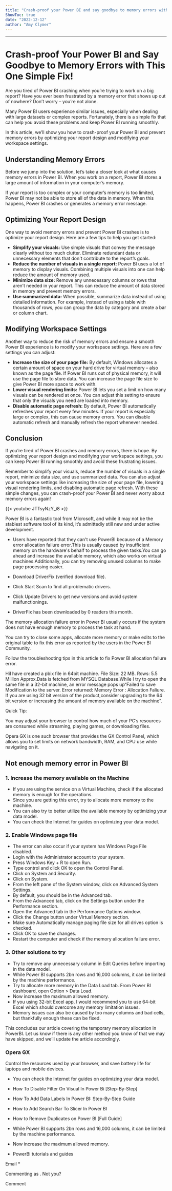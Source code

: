 ```yaml
---
title: "Crash-proof your Power BI and say goodbye to memory errors with this one simple fix!"
ShowToc: true 
date: "2022-12-12"
author: "Amy Clymer"
---
```

*****
# Crash-proof Your Power BI and Say Goodbye to Memory Errors with This One Simple Fix!



Are you tired of Power BI crashing when you’re trying to work on a big report? Have you ever been frustrated by a memory error that shows up out of nowhere? Don’t worry – you’re not alone.

Many Power BI users experience similar issues, especially when dealing with large datasets or complex reports. Fortunately, there is a simple fix that can help you avoid these problems and keep Power BI running smoothly.

In this article, we’ll show you how to crash-proof your Power BI and prevent memory errors by optimizing your report design and modifying your workspace settings.

## Understanding Memory Errors

Before we jump into the solution, let’s take a closer look at what causes memory errors in Power BI. When you work on a report, Power BI stores a large amount of information in your computer’s memory.

If your report is too complex or your computer’s memory is too limited, Power BI may not be able to store all of the data in memory. When this happens, Power BI crashes or generates a memory error message.

## Optimizing Your Report Design

One way to avoid memory errors and prevent Power BI crashes is to optimize your report design. Here are a few tips to help you get started:

- **Simplify your visuals:** Use simple visuals that convey the message clearly without too much clutter. Eliminate redundant data or unnecessary elements that don't contribute to the report’s goals.
- **Reduce the number of visuals in a single report:** Power BI uses a lot of memory to display visuals. Combining multiple visuals into one can help reduce the amount of memory used.
- **Minimize data size:** Remove any unnecessary columns or rows that aren’t needed in your report. This can reduce the amount of data stored in memory and prevent memory errors.
- **Use summarized data:** When possible, summarize data instead of using detailed information. For example, instead of using a table with thousands of rows, you can group the data by category and create a bar or column chart.

## Modifying Workspace Settings

Another way to reduce the risk of memory errors and ensure a smooth Power BI experience is to modify your workspace settings. Here are a few settings you can adjust:

- **Increase the size of your page file:** By default, Windows allocates a certain amount of space on your hard drive for virtual memory – also known as the page file. If Power BI runs out of physical memory, it will use the page file to store data. You can increase the page file size to give Power BI more space to work with.
- **Lower visual rendering limits:** Power BI lets you set a limit on how many visuals can be rendered at once. You can adjust this setting to ensure that only the visuals you need are loaded into memory.
- **Disable automatic page refresh:** By default, Power BI automatically refreshes your report every few minutes. If your report is especially large or complex, this can cause memory errors. You can disable automatic refresh and manually refresh the report whenever needed.

## Conclusion

If you’re tired of Power BI crashes and memory errors, there is hope. By optimizing your report design and modifying your workspace settings, you can keep Power BI running smoothly and avoid these frustrating issues.

Remember to simplify your visuals, reduce the number of visuals in a single report, minimize data size, and use summarized data. You can also adjust your workspace settings like increasing the size of your page file, lowering visual rendering limits, and disabling automatic page refresh. With these simple changes, you can crash-proof your Power BI and never worry about memory errors again!

{{< youtube JTTsyNzY_i8 >}} 



Power BI is a fantastic tool from Microsoft, and while it may not be the stablest software tool of its kind, it’s admittedly still new and under active development.
 
- Users have reported that they can't use PowerBI because of a Memory error allocation failure error.This is usually caused by insufficient memory on the hardware's behalf to process the given tasks.You can go ahead and increase the available memory, which also works on virtual machines.Additionally, you can try removing unused columns to make page processing easier.

 
 
 
- Download DriverFix (verified download file).
 - Click Start Scan to find all problematic drivers.
 - Click Update Drivers to get new versions and avoid system malfunctionings.

 
- DriverFix has been downloaded by 0 readers this month.

 
The memory allocation failure error in Power BI usually occurs if the system does not have enough memory to process the task at hand.
 
You can try to close some apps, allocate more memory or make edits to the original table to fix this error as reported by the users in the Power BI Community.
 
Follow the troubleshooting tips in this article to fix Power BI allocation failure error.
 
HiI have created a pbix file in 64bit machine. File Size: 22 MB. Rows: 5.5 Million Approx.Data is fetched from MYSQL Database.While I try to open the same file in a 32-bit machine, an error message pops up“Failed to save Modification to the server. Error returned: Memory Error : Allocation Faliure. If you are using 32 bit version of the product,consider upgrading to the 64 bit version or increasing the amount of memory available on the machine”.
 
Quick Tip:
 
You may adjust your browser to control how much of your PC’s resources are consumed while streaming, playing games, or downloading files.
 
Opera GX is one such browser that provides the GX Control Panel, which allows you to set limits on network bandwidth, RAM, and CPU use while navigating on it.
 
## Not enough memory error in Power BI
 
### 1. Increase the memory available on the Machine
 
- If you are using the service on a Virtual Machine, check if the allocated memory is enough for the operations.
 - Since you are getting this error, try to allocate more memory to the machine.
 - You can also try to better utilize the available memory by optimizing your data model.
 - You can check the Internet for guides on optimizing your data model.

 
### 2. Enable Windows page file
 
- The error can also occur if your system has Windows Page File disabled.
 - Login with the Administrator account to your system.
 - Press Windows Key + R to open Run.
 - Type control and click OK to open the Control Panel.
 - Click on System and Security.
 - Click on System.
 - From the left pane of the System window, click on Advanced System Settings.
 - By default, you should be in the Advanced tab.
 - From the Advanced tab, click on the Settings button under the Performance section.
 - Open the Advanced tab in the Performance Options window.
 - Click the Change button under Virtual Memory section.
 - Make sure Automatically manage paging file size for all drives option is checked.
 - Click OK to save the changes.
 - Restart the computer and check if the memory allocation failure error.

 
### 3. Other solutions to try
 
- Try to remove any unnecessary column in Edit Queries before importing in the data model.
 - While Power BI supports 2bn rows and 16,000 columns, it can be limited by the machine performance.
 - Try to allocate more memory in the Data Load tab. From Power BI dashboard, open Option > Data Load.
 - Now increase the maximum allowed memory.
 - If you using 32-bit Excel app, I would recommend you to use 64-bit Excel which should overcome any memory limitation issues.
 - Memory issues can also be caused by too many columns and bad cells, but thankfully enough these can be fixed.

 
This concludes our article covering the temporary memory allocation in PowerBI. Let us know if there is any other method you know of that we may have skipped, and we’ll update the article accordingly.
 
###  Opera GX 
 
  Control the resources used by your browser, and save battery life for laptops and mobile devices.  
 
- You can check the Internet for guides on optimizing your data model.

 
- How To Disable Filter On Visual In Power Bi [Step-By-Step]
 - How To Add Data Labels In Power BI: Step-By-Step Guide
 - How to Add Search Bar To Slicer In Power BI
 - How to Remove Duplicates on Power BI [Full Guide]

 
- While Power BI supports 2bn rows and 16,000 columns, it can be limited by the machine performance.

 
- Now increase the maximum allowed memory.

 

 
- PowerBi tutorials and guides

 
Email * 
 

Commenting as .
Not you?

 
Comment 





